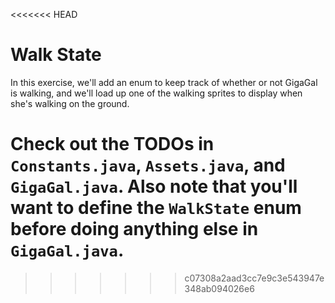 <<<<<<< HEAD
# Walk State

In this exercise, we'll add an enum to keep track of whether or not GigaGal is walking, and we'll load up one of the walking sprites to display when she's walking on the ground.
 
Check out the TODOs in `Constants.java`, `Assets.java`, and `GigaGal.java`. Also note that you'll want to define the `WalkState` enum before doing anything else in `GigaGal.java`.
=======
>>>>>>> c07308a2aad3cc7e9c3e543947e348ab094026e6


